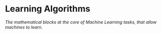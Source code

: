# Learning Algorithms

_The mathematical blocks at the core of Machine Learning tasks, that allow machines to learn._

